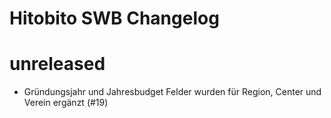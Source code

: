 # Hitobito SWB Changelog

# unreleased

* Gründungsjahr und Jahresbudget Felder wurden für Region, Center und Verein ergänzt (#19)
